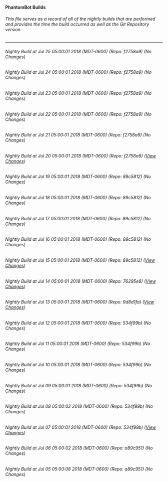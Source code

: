 **PhantomBot Builds**

###### This file serves as a record of all of the nightly builds that are performed and provides the time the build occurred as well as the Git Repository version.
-------------------------------------------------------------------------------------------------------------
###### Nightly Build at Jul 25 05:00:01 2018 (MDT-0600) (Repo: f2758a9) (No Changes)
###### Nightly Build at Jul 24 05:00:01 2018 (MDT-0600) (Repo: f2758a9) (No Changes)
###### Nightly Build at Jul 23 05:00:01 2018 (MDT-0600) (Repo: f2758a9) (No Changes)
###### Nightly Build at Jul 22 05:00:01 2018 (MDT-0600) (Repo: f2758a9) (No Changes)
###### Nightly Build at Jul 21 05:00:01 2018 (MDT-0600) (Repo: f2758a9) (No Changes)
###### Nightly Build at Jul 20 05:00:01 2018 (MDT-0600) (Repo: f2758a9) ([View Changes](https://github.com/PhantomBot/PhantomBot/compare/89c5812...f2758a9))
###### Nightly Build at Jul 19 05:00:01 2018 (MDT-0600) (Repo: 89c5812) (No Changes)
###### Nightly Build at Jul 18 05:00:01 2018 (MDT-0600) (Repo: 89c5812) (No Changes)
###### Nightly Build at Jul 17 05:00:01 2018 (MDT-0600) (Repo: 89c5812) (No Changes)
###### Nightly Build at Jul 16 05:00:01 2018 (MDT-0600) (Repo: 89c5812) (No Changes)
###### Nightly Build at Jul 15 05:00:01 2018 (MDT-0600) (Repo: 89c5812) ([View Changes](https://github.com/PhantomBot/PhantomBot/compare/76295e8...89c5812))
###### Nightly Build at Jul 14 05:00:01 2018 (MDT-0600) (Repo: 76295e8) ([View Changes](https://github.com/PhantomBot/PhantomBot/compare/9d8d1fa...76295e8))
###### Nightly Build at Jul 13 05:00:01 2018 (MDT-0600) (Repo: 9d8d1fa) ([View Changes](https://github.com/PhantomBot/PhantomBot/compare/534f99b...9d8d1fa))
###### Nightly Build at Jul 12 05:00:01 2018 (MDT-0600) (Repo: 534f99b) (No Changes)
###### Nightly Build at Jul 11 05:00:01 2018 (MDT-0600) (Repo: 534f99b) (No Changes)
###### Nightly Build at Jul 10 05:00:01 2018 (MDT-0600) (Repo: 534f99b) (No Changes)
###### Nightly Build at Jul 09 05:00:01 2018 (MDT-0600) (Repo: 534f99b) (No Changes)
###### Nightly Build at Jul 08 05:00:02 2018 (MDT-0600) (Repo: 534f99b) (No Changes)
###### Nightly Build at Jul 07 05:00:01 2018 (MDT-0600) (Repo: 534f99b) ([View Changes](https://github.com/PhantomBot/PhantomBot/compare/a89c951...534f99b))
###### Nightly Build at Jul 06 05:00:02 2018 (MDT-0600) (Repo: a89c951) (No Changes)
###### Nightly Build at Jul 05 05:00:08 2018 (MDT-0600) (Repo: a89c951) (No Changes)
